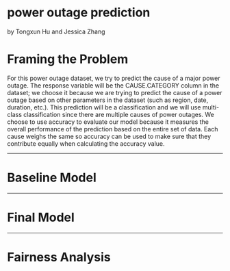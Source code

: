 # power outage prediction
by Tongxun Hu and Jessica Zhang

# Framing the Problem

For this power outage dataset, we try to predict the cause of a major power outage. The response variable will be the CAUSE.CATEGORY column in the dataset; we choose it because we are trying to predict the cause of a power outage based on other parameters in the dataset (such as region, date, duration, etc.). This prediction will be a classification and we will use multi-class classification since there are multiple causes of power outages. We choose to use accuracy to evaluate our model because it measures the overall performance of the prediction based on the entire set of data. Each cause weighs the same so accuracy can be used to make sure that they contribute equally when calculating the accuracy value.


------
# Baseline Model


------
# Final Model


------
# Fairness Analysis



